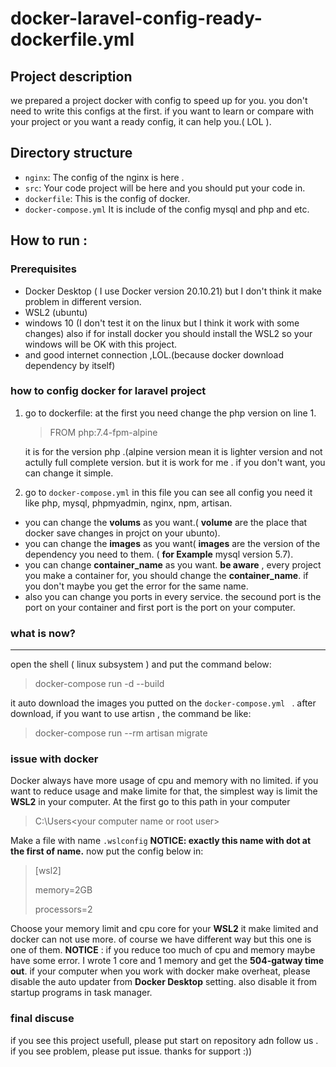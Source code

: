 
# docker-laravel-config-ready-dockerfile.yml

## Project description

we prepared a project docker with config to speed up for you. you don't need to write this configs at the first. if you want to learn or compare with your project or you want a ready config, it can help you.( LOL ).

##  Directory structure

-   `nginx`: The config of the nginx is here .
-   `src`: Your code project will be here and you should put your code in.
-   `dockerfile`: This is the config of docker.
-   `docker-compose.yml`  It is include of the config mysql and php and etc.

## How to run :

###  Prerequisites

-   Docker Desktop ( I use Docker version 20.10.21) but I don't think it make problem in different version.
-   WSL2 (ubuntu)
-  windows 10 (I don't test it on the linux but I think it work with some changes) also if for install docker you should install the WSL2 so your windows will be OK with this project.
-  and good internet connection ,LOL.(because docker download dependency by itself)

### how to config docker for laravel project

 1. go to dockerfile:
 at the first you need change the php version on line 1.

	
	> FROM  php:7.4-fpm-alpine

	it is for the version php .(alpine version mean it is lighter version and not actully full complete version. but it is work for me . if you don't want, you can change it simple.

 2. go to <code>docker-compose.yml</code>
in this file you can see all config you need it like php, mysql, phpmyadmin, nginx, npm, artisan.
 - you can change the **volums** as you want.( **volume** are the place that docker save changes in projct on your ubunto).
 - you can change the **images** as you want( **images** are the version of the dependency you need to them. ( **for Example** mysql version 5.7).
 - you can change **container_name** as you want. **be aware** , every project you make a container for, you should change the **container_name**. if you don't maybe you get the error for the same name.
 - also you can change you ports in every service. the secound port is the port on your container and first port is the port on your computer.
 
### what is now?
___
open the shell ( linux subsystem ) and put the command below:

> docker-compose run -d --build

it auto download the images you putted on the <code>docker-compose.yml </code> .
after download, if you want to use artisn , the command be like:

>  docker-compose run --rm artisan migrate

### issue with docker
Docker always have more usage of cpu and memory with no limited.
if you want to reduce usage and make limite for that, the simplest way is limit the **WSL2** in your computer. 
At the first go to this path in your computer 

> C:\Users\<your computer name or root user>

Make a file with name <code>.wslconfig</code>
**NOTICE: exactly this name with dot at the first of name.**
now put the config below in:

> [wsl2]
> 
>  memory=2GB
> 
> processors=2

Choose your memory limit and cpu core for your **WSL2** it make limited and docker can not use more. of course we have different way but this one is one of them.
**NOTICE** : if you reduce too much of cpu and memory maybe have some error. I wrote 1 core and 1 memory and get the **504-gatway time out**.
if your computer when you work with docker make overheat, please disable the auto updater from **Docker Desktop** setting. also disable it from startup programs in task manager.


### final discuse
if you see this project usefull, please put start on repository adn follow us .
if you see problem, please put issue.
thanks for support :))
